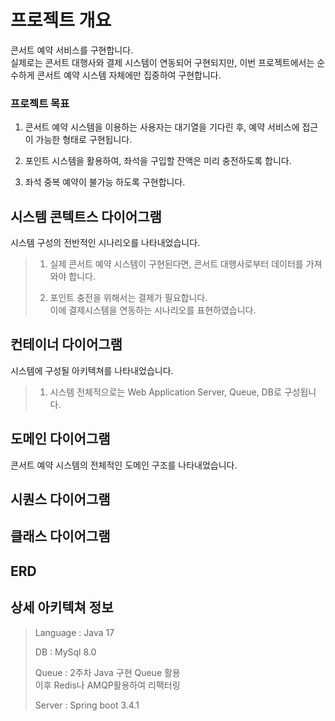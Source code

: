 # 프로젝트 개요
콘서트 예약 서비스를 구현합니다.  
실제로는 콘서트 대행사와 결제 시스템이 연동되어 구현되지만, 이번 프로젝트에서는 순수하게 콘서트 예약 시스템 자체에만 집중하여 구현합니다.

### 프로젝트 목표
1. 콘서트 예약 시스템을 이용하는 사용자는 대기열을 기다린 후, 예약 서비스에 접근이 가능한 형태로 구현됩니다.  

2. 포인트 시스템을 활용하여, 좌석을 구입할 잔액은 미리 충전하도록 합니다.

3. 좌석 중복 예약이 불가능 하도록 구현합니다. 

## 시스템 콘텍트스 다이어그램
시스템 구성의 전반적인 시나리오를 나타내었습니다.

> 1) 실제 콘서트 예약 시스템이 구현된다면, 콘서트 대행사로부터 데이터를 가져와야 합니다.  
>
>2) 포인트 충전을 위해서는 결제가 필요합니다.  
이에 결제시스템을 연동하는 시나리오를 표현하였습니다.  

## 컨테이너 다이어그램
시스템에 구성될 아키텍쳐를 나타내었습니다.  

> 1) 시스템 전체적으로는 Web Application Server, Queue, DB로 구성됩니다.

## 도메인 다이어그램
콘서트 예약 시스템의 전체적인 도메인 구조를 나타내었습니다.  

## 시퀀스 다이어그램

## 클래스 다이어그램

## ERD

## 상세 아키텍쳐 정보

> Language : Java 17  
>
>DB : MySql 8.0
>
>Queue : 2주차 Java 구현 Queue 활용  
>이후 Redis나 AMQP활용하여 리팩터링  
>
>Server : Spring boot 3.4.1
